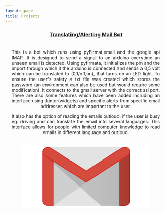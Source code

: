 ```yaml
---
layout: page
title: Projects
---
```


<head>
<meta charset="utf-8">
<!--<link rel="stylesheet" href="styles.css">-->
<style>
.grid-container {
  /*display: grid;
  grid-template-columns: 50% 50%;*/
  padding: 20px;
  }
.grid-item{
  text-align: justify;
  text-align-last: center;
}
  
</style>
</head>
<body>
  <h3 style="text-align:center;"><u>Translating/Alerting Mail Bot</u></h3>
  <div class="grid-container">
    <div class="grid-item">This is a bot which runs using pyFirmat,email and the google api IMAP. It is designed to send a signal to an arduino everytime an unseen email is detected. Using pyfirmata, it initializes the pin and the import through which it the arduino is connected and sends a 0,5 volt which can be translated to (0,1/off,on), that turns on an LED light. To ensure the user's safety a txt file was created which stores the password (an environment can also be used but would require some modification). It connects to the gmail server with the correct ssl port. There are also some features which have been added including an interface using tkinter(widgets) and specific alerts from specific email addresses which are important to the user.<br>

  It also has the option of reading the emails outloud, if the user is busy eg. driving and can translate the email into several languages. This interface allows for people with limited computer knowledge to read emails in different language and outloud.
      <br>
      <br>
  </div>

   <div class="grid-item">
      <a href="https://github.com/Harshgandhi29/Mail-Bot"> 
        <img src="Gmail-logo.png" alt="Pie:)" style="width:400px;height:200px;">
      </a>
   </div>
  </div>
</body>



